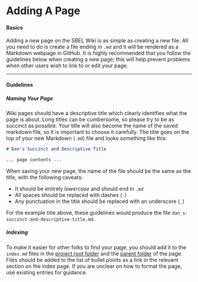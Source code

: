# Adding A Page

#### Basics
Adding a new page on the SBEL Wiki is as simple as creating a new file. All you need to do is create a file ending in `.md` and it will be rendered as a Markdown webpage in GitHub. It is highly recommended that you follow the guidelines below when creating a new page; this will help prevent problems when other users wish to link to or edit your page.

---

#### Guidelines

##### Naming Your Page
Wiki pages should have a descriptive title which clearly identifies what the page is about. Long titles can be cumbersome, so please try to be as succinct as possible. Your title will also become the name of the saved markdown file, so it is important to choose it carefully. The title goes on the top of your new Markdown (`.md`) file and looks something like this:

```Markdown
# Dan's Succinct and Descriptive Title

... page contents ...
```

When saving your new page, the name of the file should be the same as the title, with the following caveats:
- It should be entirely _lowercase_ and should end in `.md`
- All spaces should be replaced with dashes (`-`)
- Any punctuation in the title should be replaced with an underscore (`_`)

For the example title above, these guidelines would produce the file `dan_s-succinct-and-descriptive-title.md`.

##### Indexing
To make it easier for other folks to find your page, you should add it to the `index.md` files in the [project root folder](/index) and the [parent folder](/meta/index) of the page. Files should be added to the list of bullet points as a link in the relevant section on the index page. If you are unclear on how to format the page, use existing entries for guidance.